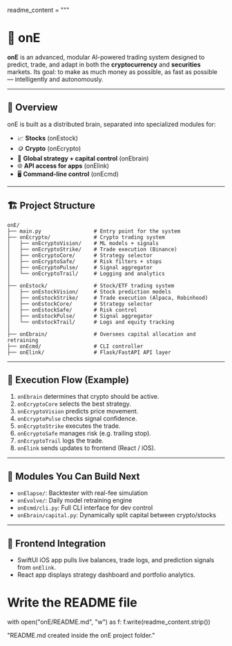 readme_content = """
# 💸 onE

**onE** is an advanced, modular AI-powered trading system designed to predict, trade, and adapt in both the **cryptocurrency** and **securities** markets. Its goal: to make as much money as possible, as fast as possible — intelligently and autonomously.

---

## 🧠 Overview

onE is built as a distributed brain, separated into specialized modules for:
- 📈 **Stocks** (onEstock)
- 🪙 **Crypto** (onEcrypto)
- 🧠 **Global strategy + capital control** (onEbrain)
- 🌐 **API access for apps** (onElink)
- 🖥️ **Command-line control** (onEcmd)

---

## 🏗️ Project Structure

```
onE/
├── main.py                 # Entry point for the system
├── onEcrypto/              # Crypto trading system
│   ├── onEcryptoVision/    # ML models + signals
│   ├── onEcryptoStrike/    # Trade execution (Binance)
│   ├── onEcryptoCore/      # Strategy selector
│   ├── onEcryptoSafe/      # Risk filters + stops
│   ├── onEcryptoPulse/     # Signal aggregator
│   └── onEcryptoTrail/     # Logging and analytics
│
├── onEstock/               # Stock/ETF trading system
│   ├── onEstockVision/     # Stock prediction models
│   ├── onEstockStrike/     # Trade execution (Alpaca, Robinhood)
│   ├── onEstockCore/       # Strategy selector
│   ├── onEstockSafe/       # Risk control
│   ├── onEstockPulse/      # Signal aggregator
│   └── onEstockTrail/      # Logs and equity tracking
│
├── onEbrain/               # Oversees capital allocation and retraining
├── onEcmd/                 # CLI controller
├── onElink/                # Flask/FastAPI API layer
```

---

## 🔄 Execution Flow (Example)

1. `onEbrain` determines that crypto should be active.
2. `onEcryptoCore` selects the best strategy.
3. `onEcryptoVision` predicts price movement.
4. `onEcryptoPulse` checks signal confidence.
5. `onEcryptoStrike` executes the trade.
6. `onEcryptoSafe` manages risk (e.g. trailing stop).
7. `onEcryptoTrail` logs the trade.
8. `onElink` sends updates to frontend (React / iOS).

---

## 🧪 Modules You Can Build Next

- `onElapse/`: Backtester with real-fee simulation
- `onEvolve/`: Daily model retraining engine
- `onEcmd/cli.py`: Full CLI interface for dev control
- `onEbrain/capital.py`: Dynamically split capital between crypto/stocks

---

## 📱 Frontend Integration

- SwiftUI iOS app pulls live balances, trade logs, and prediction signals from `onElink`.
- React app displays strategy dashboard and portfolio analytics.


# Write the README file
with open("onE/README.md", "w") as f:
    f.write(readme_content.strip())

"README.md created inside the onE project folder."